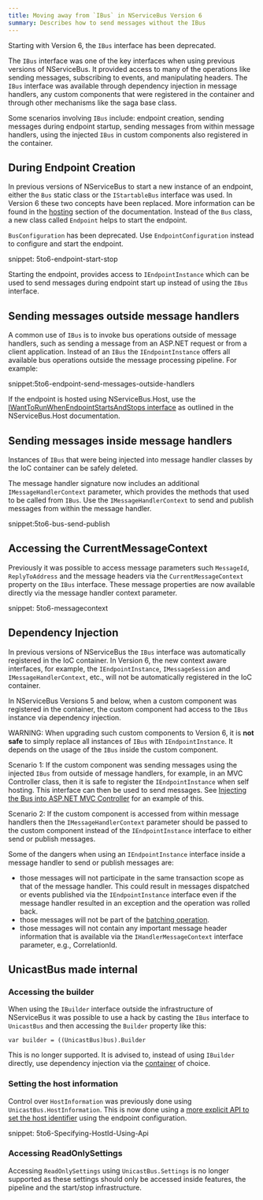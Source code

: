 ```yaml
---
title: Moving away from `IBus` in NServiceBus Version 6
summary: Describes how to send messages without the IBus
---
```


Starting with Version 6, the `IBus` interface has been deprecated.

The `IBus` interface was one of the key interfaces when using previous versions of NServiceBus. It provided access to many of the operations like sending messages, subscribing to events, and manipulating headers. The `IBus` interface was available through dependency injection in message handlers, any custom components that were registered in the container and through other mechanisms like the saga base class.

Some scenarios involving `IBus` include: endpoint creation, sending messages during endpoint startup, sending messages from within message handlers, using the injected `IBus` in custom components also registered in the container. 

## During Endpoint Creation

In previous versions of NServiceBus to start a new instance of an endpoint, either the `Bus` static class or the `IStartableBus` interface was used. In Version 6 these two concepts have been replaced. More information can be found in the [hosting](/nservicebus/hosting/) section of the documentation. Instead of the `Bus` class, a new class called `Endpoint` helps to start the endpoint.

`BusConfiguration` has been deprecated. Use `EndpointConfiguration` instead to configure and start the endpoint. 

snippet: 5to6-endpoint-start-stop

Starting the endpoint, provides access to `IEndpointInstance` which can be used to send messages during endpoint start up instead of using the `IBus` interface.

## Sending messages outside message handlers

A common use of `IBus` is to invoke bus operations outside of message handlers, such as sending a message from an ASP.NET request or from a client application. Instead of an `IBus` the `IEndpointInstance` offers all available bus operations outside the message processing pipeline. For example:

snippet:5to6-endpoint-send-messages-outside-handlers

If the endpoint is hosted using NServiceBus.Host, use the [IWantToRunWhenEndpointStartsAndStops interface](/nservicebus/upgrades/host-6to7.md) as outlined in the NServiceBus.Host documentation.

## Sending messages inside message handlers

Instances of `IBus` that were being injected into message handler classes by the IoC container can be safely deleted. 

The message handler signature now includes an additional `IMessageHandlerContext` parameter, which provides the methods that used to be called from `IBus`. Use the `IMessageHandlerContext` to send and publish messages from within the message handler. 

snippet:5to6-bus-send-publish


## Accessing the CurrentMessageContext

Previously it was possible to access message parameters such `MessageId`, `ReplyToAddress` and the message headers via the `CurrentMessageContext` property on the `IBus` interface. These message properties are now available directly via the message handler context parameter.

snippet: 5to6-messagecontext


## Dependency Injection

In previous versions of NServiceBus the `IBus` interface was automatically registered in the IoC container. In Version 6, the new context aware interfaces, for example, the `IEndpointInstance`, `IMessageSession` and `IMessageHandlerContext`, etc., will not be automatically registered in the IoC container.  

In NServiceBus Versions 5 and below, when a custom component was registered in the container, the custom component had access to the `IBus` instance via dependency injection.

WARNING: When upgrading such custom components to Version 6, it is **not safe** to simply replace all instances of `IBus` with `IEndpointInstance`. It depends on the usage of the `IBus` inside the custom component. 

Scenario 1: If the custom component was sending messages using the injected `IBus` from outside of message handlers, for example, in an MVC Controller class, then it is safe to register the `IEndpointInstance` when self hosting. This interface can then be used to send messages. See [Injecting the Bus into ASP.NET MVC Controller](/samples/web/asp-mvc-injecting-bus/) for an example of this.

Scenario 2: If the custom component is accessed from within message handlers then the `IMessageHandlerContext` parameter should be passed to the custom component instead of the `IEndpointInstance` interface to either send or publish messages. 

Some of the dangers when using an `IEndpointInstance` interface inside a message handler to send or publish messages are:
- those messages will not participate in the same transaction scope as that of the message handler. This could result in messages dispatched or events published via the `IEndpointInstance` interface even if the message handler resulted in an exception and the operation was rolled back.
- those messages will not be part of the [batching operation](/nservicebus/messaging/batched-dispatch.md).
- those messages will not contain any important message header information that is available via the `IHandlerMessageContext` interface parameter, e.g., CorrelationId.  


## UnicastBus made internal


### Accessing the builder

When using the `IBuilder` interface outside the infrastructure of NServiceBus it was possible to use a hack by casting the `IBus` interface to `UnicastBus` and then accessing the `Builder` property like this:

    var builder = ((UnicastBus)bus).Builder

This is no longer supported. It is advised to, instead of using `IBuilder` directly, use dependency injection via the [container](/nservicebus/containers/) of choice.


### Setting the host information

Control over `HostInformation` was previously done using `UnicastBus.HostInformation`. This is now done using a [more explicit API to set the host identifier](/nservicebus/hosting/override-hostid.md#how-do-i-override-an-endpoint-host-identifier) using the endpoint configuration. 

snippet: 5to6-Specifying-HostId-Using-Api

### Accessing ReadOnlySettings

Accessing `ReadOnlySettings` using `UnicastBus.Settings` is no longer supported as these settings should only be accessed inside features, the pipeline and the start/stop infrastructure. 
